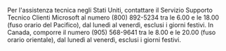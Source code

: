 Per l'assistenza tecnica negli Stati Uniti, contattare il Servizio Supporto Tecnico Clienti Microsoft al numero (800) 892-5234 tra le 6.00 e le 18.00 (fuso orario del Pacifico), dal lunedì al venerdì, esclusi i giorni festivi. In Canada, comporre il numero (905) 568-9641 tra le 8.00 e le 20.00 (fuso orario orientale), dal lunedì al venerdì, esclusi i giorni festivi.